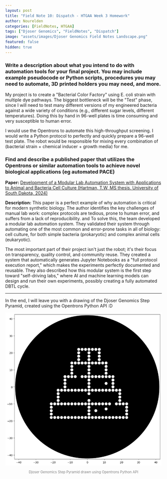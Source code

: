 ```yaml
---
layout: post
title: "Field Note 10: Dispatch - HTGAA Week 3 Homework"
author: Nourelden
categories: [FieldNotes, HTGAA]
tags: ["Djoser Genomics", "FieldNotes", "Dispatch"]
image: "assets/images/Djoser Genomics Field Notes Landscape.png"
featured: false
hidden: true
---
```


### **Write a description about what you intend to do with automation tools for your final project. You may include example pseudocode or Python scripts, procedures you may need to automate, 3D printed holders you may need, and more.**

My project is to create a "Bacterial Color Factory" using E. coli strain with multiple dye pathways. The biggest bottleneck will be the "Test" phase, since I will need to test many different versions of my engineered bacteria against a wide variety of conditions (e.g., different sugar levels, different temperatures). Doing this by hand in 96-well plates is time consuming and very susceptible to human error.

I would use the Opentrons to automate this high-throughput screening. I would write a Python protocol to perfectly and quickly prepare a 96-well test plate. The robot would be responsible for mixing every combination of (bacterial strain + chemical inducer + growth media) for me.

### **Find and describe a published paper that utilizes the Opentrons or similar automation tools to achieve novel biological applications (eg automated PACE)**

**Paper:** [Development of a Modular Lab Automation System with Applications to Animal and Bacteria Cell Culture (Hartman, T.W, MS thesis. University of South Dakota, 2024)](https://www.proquest.com/openview/718cddcf553d6c61c2df1434ecd1152a/1?pq-origsite=gscholar&cbl=18750&diss=y)

**Description:** This paper is a perfect example of why automation is critical for modern synthetic biology. The author identifies the key challenges of manual lab work: complex protocols are tedious, prone to human error, and suffers from a lack of reproducibility. and To solve this, the team developed a modular lab automation system. They validated their system through automating one of the most common and error-prone tasks in all of biology: cell culture, for both simple bacteria (prokaryotic) and complex animal cells (eukaryotic).

The most important part of their project isn't just the robot; it's their focus on transparency, quality control, and community reuse. They created a system that automatically generates Jupyter Notebooks as a "full protocol execution report," which makes the experiments perfectly documented and reusable. They also described how this modular system is the first step toward "self-driving labs," where AI and machine learning models can design and run their own experiments, possibly creating a fully automated DBTL cycle.

---

In the end, I will leave you with a drawing of the Djoser Genomics Step Pyramid, created using the Opentrons Python API :D

<div style="text-align: center;">
  <img src="/assets/images/posts/Field-Note-10-Dispatch-HTGAA-Week-3-Homework/Djoser Genomics Pyramid Logo-Opentrons.png" alt="Djoser Genomics Step Pyramid" width="600"/>
  <p style="font-size: 0.8em; color: gray;">Djoser Genomics Step Pyramid drawn using Opentrons Python API</p>
</div>
